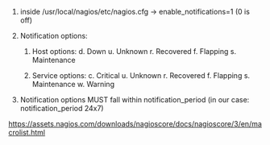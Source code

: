 1. inside /usr/local/nagios/etc/nagios.cfg -> enable_notifications=1 (0 is off)
2. Notification options:

   1. Host options:
      d. Down
      u. Unknown
      r. Recovered
      f. Flapping
      s. Maintenance

   2. Service options:
      c. Critical
      u. Unknown
      r. Recovered
      f. Flapping
      s. Maintenance
      w. Warning

3. Notification options MUST fall within notification_period (in our case: notification_period 24x7)

<!-- MACROS DOCUMENTATION -->

https://assets.nagios.com/downloads/nagioscore/docs/nagioscore/3/en/macrolist.html
